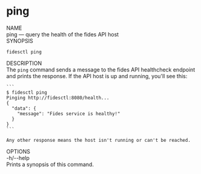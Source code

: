 <div id="cli-docs" class="cli">
  <h1>ping</h1>

  <div class="label">NAME</div>

  <div class="content">
    <span class="mono">ping</span> &mdash; query the health of the fides API host
  </div>

  <div class="label">SYNOPSIS</div>

  <div class="content">
    <pre><code>fidesctl ping </code></pre>
  </div>

  <div class="label">DESCRIPTION</div>

  <div class="content">
    The <code>ping</code> command sends a message to the fides API healthcheck endpoint and prints the response. If the API host is up and running, you'll see this:

    ```
    $ fidesctl ping
    Pinging http://fidesctl:8080/health...
    {
      "data": {
        "message": "Fides service is healthy!"
      }
    }
    ```

    Any other response means the host isn't running or can't be reached. 

  </div>

  <div class="label">OPTIONS</div>
  <div class="content">
    <div class="mono">
      -h/--help
    </div>
    <div class="content">
      Prints a synopsis of this command.
    </div>
  </div>
</div>



